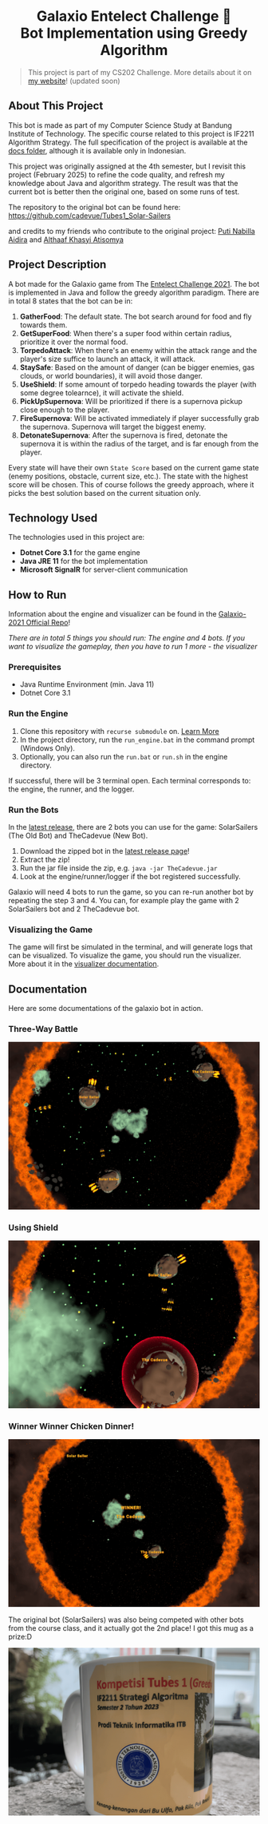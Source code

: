 <h1 align="center">Galaxio Entelect Challenge 🚀 <br> Bot Implementation using Greedy Algorithm</h1>

> This project is part of my CS202 Challenge. More details about it on [my website](https://cadevue.com)! (updated soon)

## About This Project 
This bot is made as part of my Computer Science Study at Bandung Institute of Technology. The specific course related to this project is IF2211 Algorithm Strategy. The full specification of the project is available at the [docs folder](docs/Specification.pdf), although it is available only in Indonesian.

This project was originally assigned at the 4th semester, but I revisit this project (February 2025) to refine the code quality, and refresh my knowledge about Java and algorithm strategy. The result was that the current bot is better then the original one, based on some runs of test.

The repository to the original bot can be found here:
https://github.com/cadevue/Tubes1_Solar-Sailers

and credits to my friends who contribute to the original project: [Puti Nabilla Aidira](https://github.com/Putinabillaa) and [Althaaf Khasyi Atisomya](https://github.com/althaafka)

## Project Description 
A bot made for the Galaxio game from The [Entelect Challenge 2021](https://github.com/EntelectChallenge/2021-Galaxio). The bot is implemented in Java and follow the greedy algorithm paradigm. There are in total 8 states that the bot can be in:

1. **GatherFood**: The default state. The bot search around for food and fly towards them.
2. **GetSuperFood**: When there's a super food within certain radius, prioritize it over the normal food.
3. **TorpedoAttack**: When there's an enemy within the attack range and the player's size suffice to launch an attack, it will attack.
4. **StaySafe**: Based on the amount of danger (can be bigger enemies, gas clouds, or world boundaries), it will avoid those danger.
5. **UseShield**: If some amount of torpedo heading towards the player (with some degree tolearnce), it will activate the shield.
6. **PickUpSupernova**: Will be prioritized if there is a supernova pickup close enough to the player.
7. **FireSupernova**: Will be activated immediately if player successfully grab the supernova. Supernova will target the biggest enemy.
8. **DetonateSupernova**: After the supernova is fired, detonate the supernova it is within the radius of the target, and is far enough from the player.

Every state will have their own `State Score` based on the current game state (enemy positions, obstacle, current size, etc.). The state with the highest score will be chosen. This of course follows the greedy approach, where it picks the best solution based on the current situation only.

## Technology Used
The technologies used in this project are:
- **Dotnet Core 3.1** for the game engine
- **Java JRE 11** for the bot implementation
- **Microsoft SignalR** for server-client communication

## How to Run
Information about the engine and visualizer can be found in the [Galaxio-2021 Official Repo](https://github.com/EntelectChallenge/2021-Galaxio)!

*There are in total 5 things you should run: The engine and 4 bots. If you want to visualize the gameplay, then you have to run 1 more - the visualizer* 

### Prerequisites
- Java Runtime Environment (min. Java 11)
- Dotnet Core 3.1

### Run the Engine
1. Clone this repository with `recurse submodule` on. [Learn More](https://git-scm.com/book/en/v2/Git-Tools-Submodules)
2. In the project directory, run the `run_engine.bat` in the command prompt (Windows Only). 
3. Optionally, you can also run the `run.bat` or `run.sh` in the engine directory.

If successful, there will be 3 terminal open. Each terminal corresponds to: the engine, the runner, and the logger.

### Run the Bots
In the [latest release](https://github.com/cadevue/galaxio-entelect-challenge/releases/tag/v1.0.0), there are 2 bots you can use for the game: SolarSailers (The Old Bot) and TheCadevue (New Bot).

1. Download the zipped bot in the [latest release page](https://github.com/cadevue/galaxio-entelect-challenge/releases/tag/v1.0.0)!
2. Extract the zip!
3. Run the jar file inside the zip, e.g. `java -jar TheCadevue.jar`
4. Look at the engine/runner/logger if the bot registered successfully.

Galaxio will need 4 bots to run the game, so you can re-run another bot by repeating the step 3 and 4. You can, for example play the game with 2 SolarSailers bot and 2 TheCadevue bot.

### Visualizing the Game
The game will first be simulated in the terminal, and will generate logs that can be visualized. To visualize the game, you should run the visualizer. More about it in the [visualizer documentation](https://github.com/cadevue/galaxio-entelect-challenge-engine/blob/master/visualiser/README.md).

## Documentation
Here are some documentations of the galaxio bot in action.
### Three-Way Battle
![Screenshot - Three-Way Battle](./docs/screenshots/battle02.png)

### Using Shield
![Screenshot - Using Shield](./docs/screenshots/battle01.png)

### Winner Winner Chicken Dinner!
![Screenshot - Winner Winner Chicken Dinner](./docs/screenshots/winner.png)

The original bot (SolarSailers) was also being competed with other bots from the course class, and it actually got the 2️nd place! I got this mug as a prize:D
<br>

![The Prize - Mug](./docs/mug.png)
